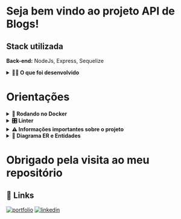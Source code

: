 # Seja bem vindo ao projeto API de Blogs!


## Stack utilizada

**Back-end:** NodeJs, Express, Sequelize


<details>
  <summary><strong>👨‍💻 O que foi desenvolvido</strong></summary>

  Neste projeto eu pude desenvolver uma API e um banco de dados para a produção de conteúdo para um blog! 

  Foi feita uma aplicação em `Node.js` usando o pacote `sequelize` para fazer um `CRUD` de posts.

  1. Desenvolvimento de endpoints que são conectados ao banco de dados seguindo os princípios do REST;

  2. Para fazer um post é necessário usuário e login, então foi realizar a **relação entre** `user` e `post`; 

  3. Tendo também a necessidade de utilização de categorias para os posts, trabalhando, assim, a **relação de** `posts` para `categories` e de `categories` para `posts`.

<br />
</details>

# Orientações

<details>
  <summary><strong>🐋 Rodando no Docker</strong></summary>
  
  ## 👉 Com Docker
 
  **:warning: Antes de começar, seu docker-compose precisa estar na versão 1.29 ou superior. [Veja aqui](https://www.digitalocean.com/community/tutorials/how-to-install-and-use-docker-compose-on-ubuntu-20-04-pt) ou [na documentação](https://docs.docker.com/compose/install/) como instalá-lo. No primeiro artigo, você pode substituir onde está com `1.26.0` por `1.29.2`.**


  > :information_source: Rode os serviços `node` e `db` com o comando `docker-compose up -d --build`.

  - Lembre-se de parar o `mysql` se estiver usando localmente na porta padrão (`3306`), ou adapte, caso queria fazer uso da aplicação em containers;

  - Esses serviços irão inicializar um container chamado `blogs_api` e outro chamado `blogs_api_db`;

  - A partir daqui você pode rodar o container `blogs_api` via CLI ou abri-lo no VS Code;

  > :information_source: Use o comando `docker exec -it blogs_api bash`.

  - Ele te dará acesso ao terminal interativo do container criado pelo compose, que está rodando em segundo plano.

  > :information_source: Instale as dependências [**Caso existam**] com `npm install`. (Instale dentro do container)
  
  - **:warning: Atenção:** Caso opte por utilizar o Docker, **TODOS** os comandos disponíveis no `package.json` (npm start, npm test, npm run dev, ...) devem ser executados **DENTRO** do container, ou seja, no terminal que aparece após a execução do comando `docker exec` citado acima. 

  - **:warning: Atenção:** O **git** dentro do container não vem configurado com suas credenciais. Ou faça os commits fora do container, ou configure as suas credenciais do git dentro do container.

  - **:warning: Atenção:** Não rode o comando npm audit fix! Ele atualiza várias dependências do projeto, e essa atualização gera conflitos com o avaliador.

  - ✨ **Dica:** A extensão `Remote - Containers` (que estará na seção de extensões recomendadas do VS Code) é indicada para que você possa desenvolver sua aplicação no container Docker direto no VS Code, como você faz com seus arquivos locais.

  ![sequelize test](./public/remote-container.png)

  <br />
  
  ## 👉 Sem Docker

  > :information_source: Instale as dependências [**Caso existam**] com `npm install`
  
  - **:warning: Atenção:** Não rode o comando npm audit fix! Ele atualiza várias dependências do projeto, e essa atualização gera conflitos com o avaliador.

  - **✨ Dica:** Para rodar o projeto desta forma, obrigatoriamente você deve ter o `node` instalado em seu computador.

  <br/>
</details>

<details>
  <summary><strong>🎛 Linter</strong></summary>

  Para garantir a qualidade do código, usaremos o [ESLint](https://eslint.org/) para fazer a sua análise estática.

  Este projeto já vem com as dependências relacionadas ao _linter_ configuradas nos arquivos `package.json` nos seguintes caminhos:

  - `/package.json`

  Para poder rodar os `ESLint` em um projeto basta executar o comando `npm install` dentro do projeto e depois `npm run lint`. Se a análise do `ESLint` encontrar problemas no seu código, tais problemas serão mostrados no seu terminal. Se não houver problema no seu código, nada será impresso no seu terminal.

  Você também pode instalar o plugin do `ESLint` no `VSCode`, bastar baixar o [plugin `ESLint`](https://marketplace.visualstudio.com/items?itemName=dbaeumer.vscode-eslint) e instalá-lo.

<br />
</details>

<details>
  <summary><strong>⚠️ Informações importantes sobre o projeto</strong></summary>

  ## ⚠️ Leia-os atentamente e siga à risca o que for pedido. ⚠️

  ### 👀 Observações importantes:

  > 👉 `.sequelizerc`
  ```javascript
  const path = require('path');

  module.exports = {
    'config': path.resolve('src', 'database', 'config', 'config.js'),
    'models-path': path.resolve('src', 'database', 'models'),
    'seeders-path': path.resolve('src', 'database', 'seeders'),
    'migrations-path': path.resolve('src', 'database', 'migrations'),
  };
  ```
  Responsável por identificar os caminhos dos recursos do Sequelize

  <br />

  ---

  **Você irá precisar configurar as variáveis de ambiente para uso do MySQL.** Você pode usar esse [Conteúdo de variáveis de ambiente com NodeJS](https://blog.rocketseat.com.br/variaveis-ambiente-nodejs/) como referência.

  O arquivo a seguir, contém um modelo das variáveis de ambiente utilizadas no projeto. Para o contexto de teste local, é importante configurar as variáveis: `MYSQL_HOST`, `MYSQL_PORT`, `MYSQL_USER`, `MYSQL_PASSWORD`:

  > 👉 `.env.example`
  ```env
  #### SERVER VARS
  NODE_ENV=development
  API_PORT=3000

  #### DATABASE VARS
  MYSQL_HOST=localhost
  MYSQL_PORT=3306
  MYSQL_DB_NAME=blogs-api
  MYSQL_USER=root
  MYSQL_PASSWORD=password

  #### SECRECT VARS
  JWT_SECRET=suaSenhaSecreta
  ```

  #### Variável `JWT_SECRET`:
  
  Esta variável de ambiente deverá ser utilizada tanto para criar o token quanto para verificá-lo.

<br />
</details>

<details>
  <summary  id="diagrama"><strong>🎲 Diagrama ER e Entidades</strong></summary>

  #### Diagrama de Entidade-Relacionamento

  Construção das tabelas através do ORM:

  ![DER](./public/der.png)

  ---

  #### Formato das entidades

  Utilizei `ORM Sequelize` para criar e atualizar o seu banco de dados. 

    #### Scripts prontos

    - Deleta o banco de dados:
    ```json
    "drop": "npx sequelize-cli db:drop"
    ```

    - Cria o banco e gera as tabelas:
    ```json
    "prestart": "npx sequelize-cli db:create && npx sequelize-cli db:migrate"
    ```

    - Insere dados/Popula a tabela:
    ```json
    "seed": "npx sequelize-cli db:seed:all"
    ```

    **:eyes: OBS**: Scripts acima, estão listados no `package.json`.

<br />
</details>

<h1 style="center">Obrigado pela visita ao meu repositório</h1>

## 🔗 Links
[![portfolio](https://img.shields.io/badge/my_portfolio-000?style=for-the-badge&logo=ko-fi&logoColor=white)](https://vinidipaula.vercel.app/)
[![linkedin](https://img.shields.io/badge/linkedin-0A66C2?style=for-the-badge&logo=linkedin&logoColor=white)](https://www.linkedin.com/in/vinicius-depaula/)


